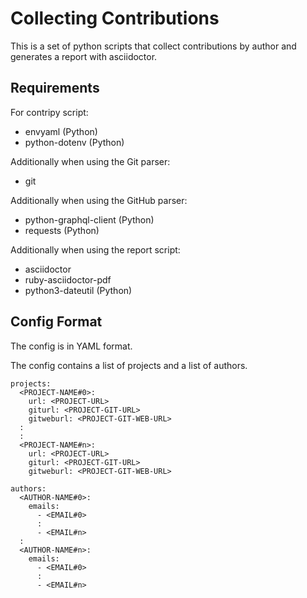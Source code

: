 # Collecting Contributions

This is a set of python scripts that collect contributions by author and
generates a report with asciidoctor.

## Requirements

For contripy script:

* envyaml (Python)
* python-dotenv (Python)

Additionally when using the Git parser:

* git

Additionally when using the GitHub parser:

* python-graphql-client (Python)
* requests (Python)

Additionally when using the report script:

* asciidoctor
* ruby-asciidoctor-pdf
* python3-dateutil (Python)

## Config Format

The config is in YAML format.

The config contains a list of projects and a list of authors.

```
projects:
  <PROJECT-NAME#0>:
    url: <PROJECT-URL>
    giturl: <PROJECT-GIT-URL>
    gitweburl: <PROJECT-GIT-WEB-URL>
  :
  :
  <PROJECT-NAME#n>:
    url: <PROJECT-URL>
    giturl: <PROJECT-GIT-URL>
    gitweburl: <PROJECT-GIT-WEB-URL>

authors:
  <AUTHOR-NAME#0>:
    emails:
	  - <EMAIL#0>
	  :
	  - <EMAIL#n>
  :
  <AUTHOR-NAME#n>:
    emails:
	  - <EMAIL#0>
	  :
	  - <EMAIL#n>

```
